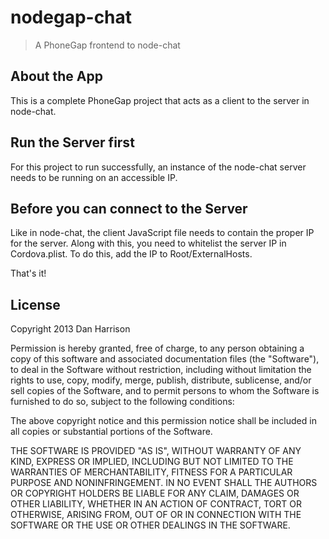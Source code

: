 nodegap-chat
============

> A PhoneGap frontend to node-chat

## About the App

This is a complete PhoneGap project that acts as a client to the server in node-chat.

## Run the Server first

For this project to run successfully, an instance of the node-chat server needs to be running on an accessible IP.

## Before you can connect to the Server

Like in node-chat, the client JavaScript file needs to contain the proper IP for the server. Along with this, you need to whitelist the server IP in Cordova.plist. To do this, add the IP to Root/ExternalHosts.

That's it!

## License

Copyright 2013 Dan Harrison

Permission is hereby granted, free of charge, to any person obtaining a copy of this software and associated documentation files (the "Software"), to deal in the Software without restriction, including without limitation the rights to use, copy, modify, merge, publish, distribute, sublicense, and/or sell copies of the Software, and to permit persons to whom the Software is furnished to do so, subject to the following conditions:

The above copyright notice and this permission notice shall be included in all copies or substantial portions of the Software.

THE SOFTWARE IS PROVIDED "AS IS", WITHOUT WARRANTY OF ANY KIND, EXPRESS OR IMPLIED, INCLUDING BUT NOT LIMITED TO THE WARRANTIES OF MERCHANTABILITY, FITNESS FOR A PARTICULAR PURPOSE AND NONINFRINGEMENT. IN NO EVENT SHALL THE AUTHORS OR COPYRIGHT HOLDERS BE LIABLE FOR ANY CLAIM, DAMAGES OR OTHER LIABILITY, WHETHER IN AN ACTION OF CONTRACT, TORT OR OTHERWISE, ARISING FROM, OUT OF OR IN CONNECTION WITH THE SOFTWARE OR THE USE OR OTHER DEALINGS IN THE SOFTWARE.

